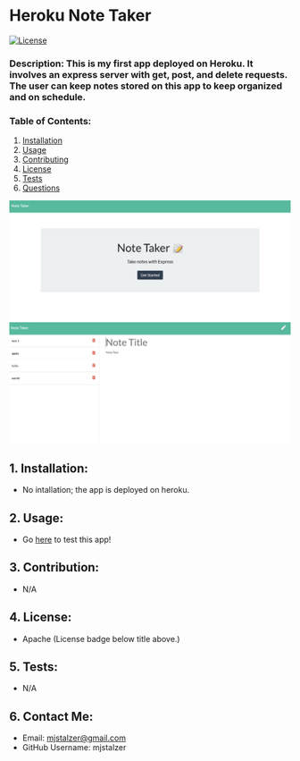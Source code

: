 # Heroku Note Taker
  [![License](https://img.shields.io/badge/License-Apache%202.0-blue.svg)](https://opensource.org/licenses/Apache-2.0)
  
  ### Description: This is my first app deployed on Heroku. It involves an express server with get, post, and delete requests. The user can keep notes stored on this app to keep organized and on schedule.  
 
  ### Table of Contents: 
  1. [Installation](#1.-installation)  
  2. [Usage](#2.-usage)  
  3. [Contributing](#3.-contribution) 
  4. [License](#4.-license)   
  5. [Tests](#5.-tests)  
  6. [Questions](#6.-contact-me)   
  
![home page](https://github.com/mjstalzer/Note-Taker-Application/blob/master/readme-pics/Screen%20Shot%202020-08-30%20at%205.06.00%20PM.png)
![main app page](https://github.com/mjstalzer/Note-Taker-Application/blob/master/readme-pics/Screen%20Shot%202020-08-30%20at%205.06.39%20PM.png)

  ## 1. Installation:
  * No intallation; the app is deployed on heroku.
  ## 2. Usage:
  * Go [here](https://mysterious-sierra-11038.herokuapp.com/) to test this app!
  ## 3. Contribution:
  * N/A
  ## 4. License:
  * Apache (License badge below title above.)
  ## 5. Tests:
  * N/A 
  ## 6. Contact Me:
  * Email: mjstalzer@gmail.com
  * GitHub Username: mjstalzer
    
